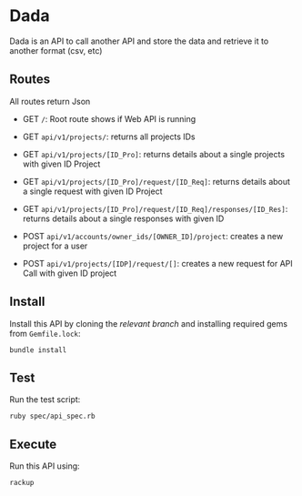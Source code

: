 # Dada

Dada is an API to call another API and store the data and retrieve it to another format (csv, etc)

## Routes

All routes return Json

- GET `/`: Root route shows if Web API is running
- GET `api/v1/projects/`: returns all projects IDs
- GET `api/v1/projects/[ID_Pro]`: returns details about a single projects with given ID Project
- GET `api/v1/projects/[ID_Pro]/request/[ID_Req]`: returns details about a single request with given ID Project
- GET `api/v1/projects/[ID_Pro]/request/[ID_Req]/responses/[ID_Res]`: returns details about a single responses with given ID

- POST `api/v1/accounts/owner_ids/[OWNER_ID]/project`: creates a new project for a user
- POST `api/v1/projects/[IDP]/request/[]`: creates a new request for API Call with given ID project

## Install

Install this API by cloning the *relevant branch* and installing required gems from `Gemfile.lock`:

```shell
bundle install
```

## Test

Run the test script:

```shell
ruby spec/api_spec.rb
```

## Execute

Run this API using:

```shell
rackup
```
